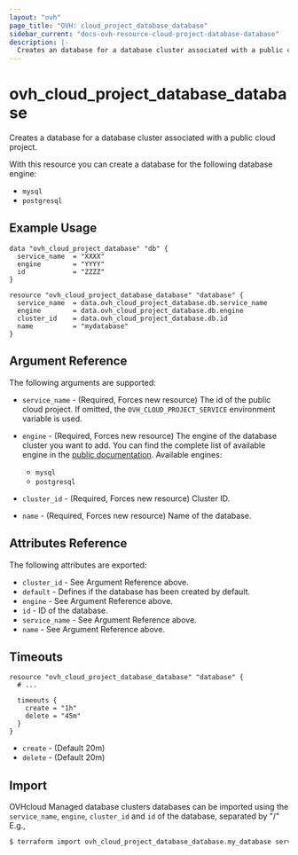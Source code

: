 ```yaml
---
layout: "ovh"
page_title: "OVH: cloud_project_database_database"
sidebar_current: "docs-ovh-resource-cloud-project-database-database"
description: |-
  Creates an database for a database cluster associated with a public cloud project.
---
```


# ovh_cloud_project_database_database

Creates a database for a database cluster associated with a public cloud project.

With this resource you can create a database for the following database engine:

  * `mysql`
  * `postgresql`

## Example Usage

```hcl
data "ovh_cloud_project_database" "db" {
  service_name  = "XXXX"
  engine        = "YYYY"
  id            = "ZZZZ"
}

resource "ovh_cloud_project_database_database" "database" {
  service_name  = data.ovh_cloud_project_database.db.service_name
  engine        = data.ovh_cloud_project_database.db.engine
  cluster_id    = data.ovh_cloud_project_database.db.id
  name          = "mydatabase"
}
```

## Argument Reference

The following arguments are supported:

* `service_name` - (Required, Forces new resource) The id of the public cloud project. If omitted,
  the `OVH_CLOUD_PROJECT_SERVICE` environment variable is used.

* `engine` - (Required, Forces new resource) The engine of the database cluster you want to add. You can find the complete list of available engine in the [public documentation](https://docs.ovh.com/gb/en/publiccloud/databases).
Available engines:
  * `mysql`
  * `postgresql`

* `cluster_id` - (Required, Forces new resource) Cluster ID.

* `name` - (Required, Forces new resource) Name of the database.

## Attributes Reference

The following attributes are exported:

* `cluster_id` - See Argument Reference above.
* `default` - Defines if the database has been created by default.
* `engine` - See Argument Reference above.
* `id` - ID of the database.
* `service_name` - See Argument Reference above.
* `name` - See Argument Reference above.

## Timeouts

```hcl
resource "ovh_cloud_project_database_database" "database" {
  # ...

  timeouts {
    create = "1h"
    delete = "45m"
  }
}
```
* `create` - (Default 20m)
* `delete` - (Default 20m)

## Import

OVHcloud Managed database clusters databases can be imported using the `service_name`, `engine`, `cluster_id` and `id` of the database, separated by "/" E.g.,

```bash
$ terraform import ovh_cloud_project_database_database.my_database service_name/engine/cluster_id/id
```